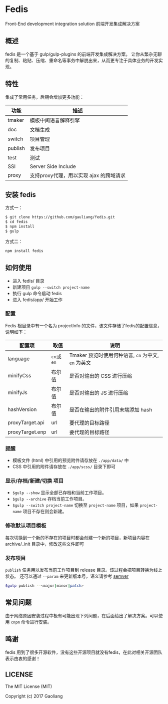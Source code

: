 # Fedis

Front-End development integration solution
前端开发集成解决方案

## 概述

fedis 是一个基于 gulp/gulp-plugins 的前端开发集成解决方案。
让你从繁杂无聊的复制、粘贴、压缩、重命名等事务中解脱出来，从而更专注于具体业务的开发实现。

## 特性

集成了常用任务，后期会增加更多功能：

| 功能  |  描述 |
| ---- | ----  |
| tmaker | 模板中间语言解释引擎 |
| doc | 文档生成 |
| switch | 项目管理 |
| publish | 发布项目 |
| test | 测试 |
| SSI | Server Side Include |
| proxy | 支持proxy代理，用以实现 ajax 的跨域请求 |

## 安装 fedis

方式一：

```bash
$ git clone https://github.com/gauliang/fedis.git
$ cd fedis
$ npm install
$ gulp
```

方式二：

```bash
npm install fedis
```

## 如何使用

* 进入 fedis/ 目录
* 新建项目 `gulp --switch project-name`
* 执行 gulp 命令启动 fedis
* 进入 fedis/app/ 开始工作

### 配置

Fedis 根目录中有一个名为 projectInfo 的文件，该文件存储了fedis的配置信息，说明如下：

| 配置项  | 取值 | 说明 |
| --- | --- | --- |
| language | `cn`或`en` | Tmaker 预览时使用何种语言, `cn` 为中文, `en` 为英文  |
| minifyCss | 布尔值 | 是否对输出的 CSS 进行压缩  |
| minifyJs | 布尔值 | 是否对输出的 JS 进行压缩  |
| hashVersion | 布尔值 | 是否在输出的附件引用末端添加 hash  |
| proxyTarget.api | url | 要代理的目标路径 |
| proxyTarget.enp | url | 要代理的目标路径 |

### 提醒

* 模板文件 (html) 中引用的预览附件请存放在 `./app/data/` 中
* CSS 中引用的附件请存放在 `./app/scss/` 目录下即可

### 显示/存档/新建/切换 项目

* `$gulp --show` 显示全部已存档和当前工作项目。
* `$gulp --archive` 存档当前工作项目。
* `$gulp --switch project-name` 切换至 `project-name` 项目，如果 `project-name` 项目不存在则会新建。

### 修改默认项目模板

每次切换到一个新的不存在的项目时都会创建一个新的项目，新项目内容在 archive/_init 目录中，修改这些文件即可

### 发布项目

`publish` 任务用以发布当前工作项目到 release 目录。该过程会把项目转换为线上状态。
还可以通过 `--param` 来更新版本号，语义请参考 [semver](https://docs.npmjs.com/misc/semver)

```bash
$gulp publish --<major|minor|patch>
```

## 常见问题

由于网络原因安装过程中极有可能出现下列问题，在后面给出了解决方案。可以使用 `cnpm` 命令进行安装。

## 鸣谢

fedis 用到了很多开源软件，没有这些开源项目就没有fedis，在此对相关开源团队表示由衷的感谢！

## LICENSE

The MIT License (MIT)

Copyright (c) 2017 Gaoliang